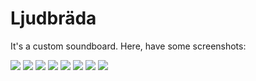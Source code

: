# Ljudbräda

It's a custom soundboard. Here, have some screenshots:

![](screenshots/Screenshot_20250602_174812.png)
![](screenshots/Screenshot_20250602_175137.png)
![](screenshots/Screenshot_20250602_175210.png)
![](screenshots/Screenshot_20250602_175418.png)
![](screenshots/Screenshot_20250602_175518.png)
![](screenshots/Screenshot_20250602_175552.png)
![](screenshots/Screenshot_20250602_180018.png)
![](screenshots/Screenshot_20250602_180848.png)
